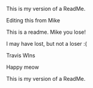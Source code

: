 This is my version of a ReadMe.

Editing this from Mike 

This is a readme. Mike you lose!

I may have lost, but not a loser :( 

Travis WIns

Happy meow

This is my version of a ReadMe.

